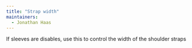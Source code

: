 ```yaml
---
title: "Strap width"
maintainers:
  - Jonathan Haas
---
```


If sleeves are disables, use this to control the width of the shoulder straps
